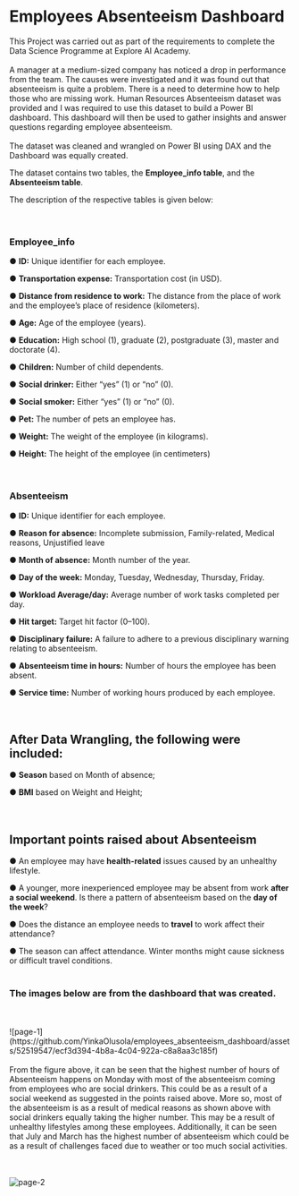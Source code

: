 # Employees Absenteeism Dashboard

This Project was carried out as part of the requirements to complete the Data Science Programme at Explore AI Academy.
<br>
<br>
A manager at a medium-sized company has noticed a drop in performance from the  team. 
The causes were investigated and it was found out that absenteeism is quite a problem. There is a need to determine how to 
help those who are missing work. 
Human Resources Absenteeism dataset was provided and I was required to use this 
dataset to build a Power BI dashboard. This dashboard will then be used to gather insights and
answer questions regarding employee absenteeism.
<br>
<br>
The dataset was cleaned and wrangled on Power BI using DAX and the Dashboard was equally created.

The dataset contains two tables, the **Employee_info table**, and the **Absenteeism table**.

The description of the respective tables is given below:
<br>
<br>
<br>
### Employee_info

● **ID:** Unique identifier for each employee.

● **Transportation expense:** Transportation cost (in USD). 

● **Distance from residence to work:** The distance from the place of work and the employee’s place of residence (kilometers).

● **Age:** Age of the employee (years).

● **Education:** High school (1), graduate (2), postgraduate (3), master and doctorate (4).

● **Children:** Number of child dependents.

● **Social drinker:** Either “yes” (1) or “no” (0).

● **Social smoker:** Either “yes” (1) or “no” (0).

● **Pet:** The number of pets an employee has.

● **Weight:** The weight of the employee (in kilograms).

● **Height:** The height of the employee (in centimeters)
<br>
<br>
<br>
### Absenteeism
● **ID:** Unique identifier for each employee.

● **Reason for absence:** Incomplete submission, Family-related, Medical reasons, Unjustified leave 

● **Month of absence:** Month number of the year.

● **Day of the week:** Monday, Tuesday, Wednesday, Thursday, Friday.

● **Workload Average/day:** Average number of work tasks completed per day.

● **Hit target:** Target hit factor (0–100).

● **Disciplinary failure:** A failure to adhere to a previous disciplinary warning relating 
to absenteeism.

● **Absenteeism time in hours:** Number of hours the employee has been absent.

● **Service time:** Number of working hours produced by each employee.
<br>
<br>
<br>
## After Data Wrangling, the following were included:

● **Season** based on Month of absence;

● **BMI** based on Weight and Height;
<br>
<br>
<br>
## Important points raised about Absenteeism

● An employee may have **health-related** issues caused by an unhealthy lifestyle. 

● A younger, more inexperienced employee may be absent from work **after a social weekend**. Is there a pattern of absenteeism based on the **day of the week**?

● Does the distance an employee needs to **travel** to work affect their attendance?

● The season can affect attendance. Winter months might cause sickness or difficult travel conditions.
<br>
<br>
### The images below are from the dashboard that was created.
<br>
<br>
![page-1](https://github.com/YinkaOlusola/employees_absenteeism_dashboard/assets/52519547/ecf3d394-4b8a-4c04-922a-c8a8aa3c185f)
<br>
<br>
From the figure above, it can be seen that the highest number of hours of Absenteeism happens on Monday with most of the absenteeism coming from employees who are social drinkers. This could be as a result of a social weekend as suggested in the points raised above.
More so, most of the absenteeism is as a result of medical reasons as shown above with social drinkers equally taking the higher number. This may be a result of unhealthy lifestyles among these employees.
Additionally, it can be seen that July and March has the highest number of absenteeism which could be as a result of challenges faced due to weather or too much social activities.
<br>
<br>
<br>

![page-2](https://github.com/YinkaOlusola/employees_absenteeism_dashboard/assets/52519547/a02f03f9-c420-4fb0-af1b-18db0d4dbd5f)
